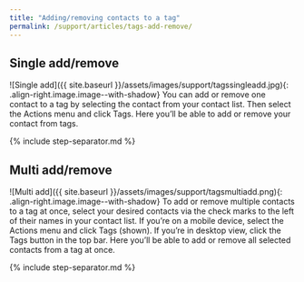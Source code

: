 ```yaml
---
title: "Adding/removing contacts to a tag"
permalink: /support/articles/tags-add-remove/
---
```


## Single add/remove

![Single add]({{ site.baseurl }}/assets/images/support/tagssingleadd.jpg){: .align-right.image.image--with-shadow} You can add or remove one contact to a tag by selecting the contact from your contact list. Then select the Actions menu and click Tags. Here you’ll be able to add or remove your contact from tags.

{% include step-separator.md %}

## Multi add/remove

![Multi add]({{ site.baseurl }}/assets/images/support/tagsmultiadd.png){: .align-right.image.image--with-shadow} To add or remove multiple contacts to a tag at once, select your desired contacts via the check marks to the left of their names in your contact list. If you’re on a mobile device, select the Actions menu and click Tags (shown). If you’re in desktop view, click the Tags button in the top bar. Here you’ll be able to add or remove all selected contacts from a tag at once.

{% include step-separator.md %}
